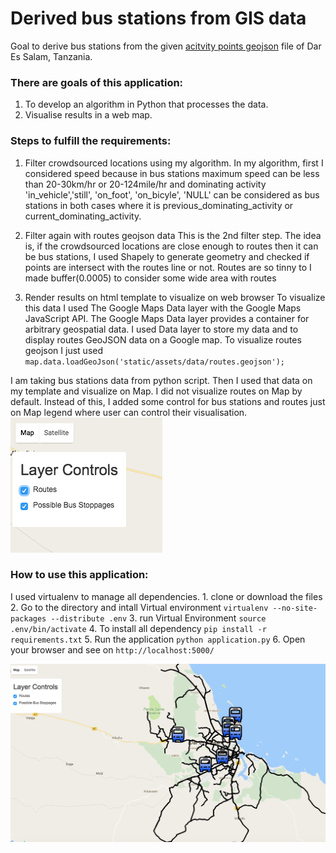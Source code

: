 # Derived bus stations from GIS data

Goal to derive bus stations from the given  [acitvity points geojson][1] file of Dar Es Salam, Tanzania.

### There are goals of this application:
1. To develop an algorithm in Python that processes the data.
2. Visualise results in a web map.

### Steps to fulfill the requirements:
1. Filter crowdsourced locations using my algorithm.
 In my algorithm, first I considered speed because in bus stations maximum speed can be less than 20-30km/hr or 20-124mile/hr and dominating
 activity 'in_vehicle','still', 'on_foot', 'on_bicyle', 'NULL' can be considered as bus stations in both cases where it
 is previous_dominating_activity or current_dominating_activity.

2. Filter again with routes geojson data
This is the 2nd filter step. The idea is, if the crowdsourced locations are close enough to routes then it can be bus stations,
I used Shapely to generate geometry and checked if points are intersect with the routes line or not. Routes are so tinny to I made
buffer(0.0005) to consider some wide area with routes

3. Render results on html template to visualize on web browser
To visualize this data I used The Google Maps Data layer with  the Google Maps JavaScript API. The Google Maps Data layer
provides a container for arbitrary geospatial data. I used Data layer to store my data and to display routes GeoJSON data on a Google map.
To visualize routes geojson I just used
  `map.data.loadGeoJson('static/assets/data/routes.geojson');`

I am taking bus stations data from python script. Then I used that data on my template and visualize on Map. I did not visualize
routes on Map by default. Instead of this, I added some control for bus stations and routes just on Map legend where
user can control their visualisation.
 ![Control pannel](static/assets/img/map_control.png?raw=true "Control Panel")

### How to use this application:
I used virtualenv to manage all dependencies.
    1. clone or download the files
    2. Go to the directory and intall Virtual environment `virtualenv --no-site-packages --distribute .env`
    3. run Virtual Environment `source .env/bin/activate`
    4. To install all dependency `pip install -r requirements.txt`
    5. Run the application `python application.py`
    6. Open your browser and see on `http://localhost:5000/`

  ![Map View](static/assets/img/map_view.png?raw=true "Map View")

[1]: https://github.com/avastamin/derived_bus_stoppage_from_GIS_data/blob/master/static/assets/data/activity_points.geojson "activity_points.geojson"
